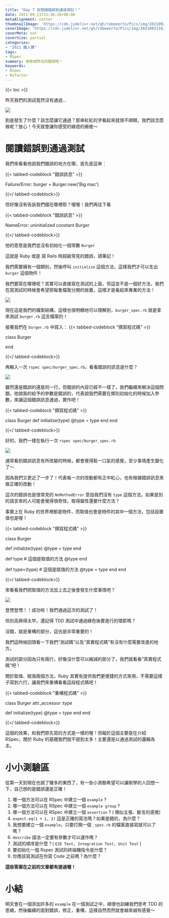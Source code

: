 ```yaml
---
title: "Day 7 從閱讀錯誤到通過測試！"
date: 2021-09-21T22:36:26+08:00
metaAlignment: center
thumbnailImage: 'https://cdn.jsdelivr.net/gh/robeeerto/Pics/img/202109211620030.png'
coverImage: 'https://cdn.jsdelivr.net/gh/robeeerto/Pics/img/202109211620030.png' 
coverMeta: out
coverSize: partial
categories:
- "2021 鐵人賽"
tags:
- RSpec
summary: 來修改昨日的錯誤吧！
keywords:
- RSpec
- Refactor
---
```


{{< toc >}}

昨天我們的測試竟然沒有通過...

![](https://cdn.jsdelivr.net/gh/robeeerto/Pics/img/202109212238767.png)


到底發生了什麼？該怎麼讓它通過？那串紅紅的字看起來就很不順眼，我們該怎麼做呢？放心！今天就會讓你感受的綠燈的療癒～

# 閱讀錯誤到通過測試

我們來看看他說我們錯誤的地方在哪，首先是這串：

{{< tabbed-codeblock "錯誤訊息" >}}
<!-- tab ruby -->
Failure/Error: burger = Burger.new('Big mac')
<!-- endtab -->
{{</ tabbed-codeblock>}}

但好像沒有告訴我們錯在哪裡耶？喔喔！我們再往下看

{{< tabbed-codeblock "錯誤訊息" >}}
<!-- tab ruby -->
NameError:
  uninitialized constant Burger
<!-- endtab -->
{{</ tabbed-codeblock>}}

他的意思是我們並沒有初始化一個常數 `Burger`

這就是 Ruby 或是 寫 Rails 時超級常見的錯誤，請筆記！ 

我們需要擁有一個類別，然後呼叫 `initialize` 這個方法，這樣我們才可以生出 `burger` 這個物件！

我們要寫在哪裡呢？其實可以直接寫在測試的上面，但這並不是一個好方法，我們在寫測試的時候會希望把每隻檔案分開的放置，這樣才是看起來專業的方法！

![](https://cdn.jsdelivr.net/gh/robeeerto/Pics/img/202109212240269.png)

現在這是我們的檔案結構，這樣也很明顯地可以理解到，`burger_spec.rb` 就是拿來測試 `burger.rb` 這支檔案的！

接著我們在 `burger.rb` 中寫入：
{{< tabbed-codeblock "撰寫程式碼" >}}
<!-- tab ruby -->
class Burger

end
<!-- endtab -->
{{</ tabbed-codeblock>}}

再輸入一次 `rspec spec/burger_spec.rb`，看看錯誤的訊息是什麼？

![](https://cdn.jsdelivr.net/gh/robeeerto/Pics/img/202109212240984.png)

雖然還是錯誤的還是同一行，但錯誤的內容已經不一樣了，我們繼續來解決這個問題，他說我的給予的參數是錯誤的，代表說我們需要在類別初始化的時候加入參數，來讓這個錯誤訊息通過，實作吧！

{{< tabbed-codeblock "撰寫程式碼" >}}
<!-- tab ruby -->
class Burger 
  def initialize(type)
    @type = type
  end
end
<!-- endtab -->
{{</ tabbed-codeblock>}}

好的，我們一樣在執行一次 `rspec spec/burger_spec.rb`

![](https://cdn.jsdelivr.net/gh/robeeerto/Pics/img/202109212241107.png)

通常看到錯誤訊息有所改變的時候，都會覺得鬆一口氣的感覺，至少事情產生變化了～ 

因為我們又更近了一步了！代表每一次的改動都有正中紅心，也有根據錯誤訊息來做正確的改動！

這次的錯誤也是很常見的 `NoMethodError` 意指我們沒有 `type`  這個方法，如果是別的語言來的人可能會覺得很奇怪，取得屬性還要什麼方法？

事實上在 Ruby 的世界裡都是物件，而取值也會是物件的其中一個方法，包括設置值也是喔！

{{< tabbed-codeblock "撰寫程式碼" >}}
<!-- tab ruby -->
class Burger 

  def initialize(type)
    @type = type
  end
  
  def type # 這個是取值的方法
    @type
  end
  
  def type=(type) # 這個是賦值的方法
    @type = type
  end
end
<!-- endtab -->
{{</ tabbed-codeblock>}}

來看看我們把取值的方法加上去之後會發生什麼事情吧？

![](https://cdn.jsdelivr.net/gh/robeeerto/Pics/img/202109212242334.png)

登愣登愣！！成功啦！我們通過這次的測試了！

但別高興得太早，還記得 TDD 測試中通過綠色後要進行的環節嗎？

沒錯，就是重構的部分，這也是非常重要的！

我們這時候回頭看一下我們“測試碼”以及“真實程式碼”有沒有什麼需要改進的地方。

測試的部分因為只有兩行，好像沒什麼可以縮減的部分了，我們就看看“真實程式碼”吧！

關於取值、賦值兩個方法，Ruby 其實有提供我們更便捷的方式來用，不需要這樣子寫到六行，讓我們來重構看看這段程式碼吧！

{{< tabbed-codeblock "重構程式碼" >}}
<!-- tab ruby -->
class Burger 
  attr_accessor :type
  
  def initialize(type)
    @type = type
  end
end
<!-- endtab -->
{{</ tabbed-codeblock>}}

這個的效果，和我們原先寫的方式是一樣的喔！但礙於這個主要是在介紹 RSpec，關於 Ruby 的基礎我們就不提到太多！主要還是以通過測試的邏輯為主。

# 小小測驗區

從第一天到現在也說了蠻多的東西了，有一些小測驗希望可以讓剛學的人回想一下，自己想的是錯誤還是正確！

1. 哪一個方法可以在 RSpec 中建立一個 `example` ?
2. 哪一個方法可以在 RSpec 中建立一個 `example group` ?
3. 哪一個方法可以在 RSpec 中建立一個 `assertion` ? ( 類似主張、斷言的感覺)
4. `expect.eq(1 + 1, 2)` 這是正確的寫法嗎？如果是錯的，為什麼？
5. 我想要建立一個 `example`，只要打開一個 `_spec.rb` 的檔案直接寫就可以了嗎？
6. `describe` 語法一定要有參數才可以運作嗎？
7. 測試的順序是什麼？( `E2E Test, Integration Test, Unit Test` )
8. 要初始化一個 Rspec 測試的終端機指令是什麼？
9. 你應該寫測試在你寫 Code 之前嗎？為什麼？

**這些答案在之前的文章都有提過喔！**

# 小結

明天會在一個添加許多的 `example` 在一個測試之中，順便也訓練我們思考 TDD 的思緒，然後繼續的面對錯誤，修正，重構，這樣自然而然就會越來越有感覺～






